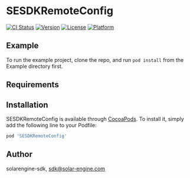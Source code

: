 # SESDKRemoteConfig

[![CI Status](https://img.shields.io/travis/solarengine-sdk/SESDKRemoteConfig.svg?style=flat)](https://travis-ci.org/solarengine-sdk/SESDKRemoteConfig)
[![Version](https://img.shields.io/cocoapods/v/SESDKRemoteConfig.svg?style=flat)](https://cocoapods.org/pods/SESDKRemoteConfig)
[![License](https://img.shields.io/cocoapods/l/SESDKRemoteConfig.svg?style=flat)](https://cocoapods.org/pods/SESDKRemoteConfig)
[![Platform](https://img.shields.io/cocoapods/p/SESDKRemoteConfig.svg?style=flat)](https://cocoapods.org/pods/SESDKRemoteConfig)

## Example

To run the example project, clone the repo, and run `pod install` from the Example directory first.

## Requirements

## Installation

SESDKRemoteConfig is available through [CocoaPods](https://cocoapods.org). To install
it, simply add the following line to your Podfile:

```ruby
pod 'SESDKRemoteConfig'
```

## Author

solarengine-sdk, sdk@solar-engine.com
